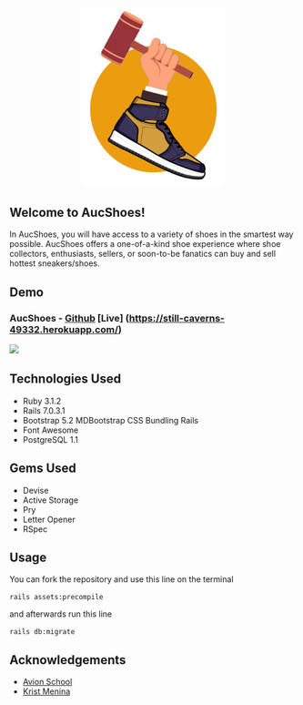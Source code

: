 <p align="center">
  
<img src="https://github.com/emerjohncy/final_project/blob/main/app/assets/images/aucshoes-nav.png" width=250>
  
</p>

## Welcome to AucShoes! 
In AucShoes, you will have access to a variety of shoes in the smartest way possible. AucShoes offers a one-of-a-kind shoe experience where shoe collectors, enthusiasts, sellers, or soon-to-be fanatics can buy and sell hottest sneakers/shoes.

## Demo
### AucShoes - [Github](https://github.com/emerjohncy/final_project) [Live] (https://still-caverns-49332.herokuapp.com/)
<img src="https://github.com/druv5319/Sneaks-API/blob/master/Screenshots/demo.gif" width=700 >

## Technologies Used
  - Ruby 3.1.2
  - Rails 7.0.3.1
  - Bootstrap 5.2 MDBootstrap CSS Bundling Rails
  - Font Awesome
  - PostgreSQL 1.1

## Gems Used
  - Devise
  - Active Storage
  - Pry
  - Letter Opener
  - RSpec
  
## Usage
You can fork the repository and use this line on the terminal
```
rails assets:precompile
```
and afterwards run this line
```
rails db:migrate
```

## Acknowledgements

 - [Avion School](https://www.avionschool.com/)
 - [Krist Menina](https://github.com/kristm)